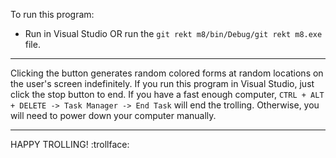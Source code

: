 To run this program:
- Run in Visual Studio OR run the `git rekt m8/bin/Debug/git rekt m8.exe` file.

---

Clicking the button generates random colored forms at random locations on the user's screen indefinitely. If you run this program in Visual Studio, just click the stop button to end. If you have a fast enough computer, `CTRL + ALT + DELETE -> Task Manager -> End Task` will end the trolling. Otherwise, you will need to power down your computer manually.

---

HAPPY TROLLING! :trollface:


